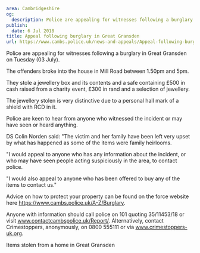 ```yaml
area: Cambridgeshire
og:
  description: Police are appealing for witnesses following a burglary in Great Gransden on Tuesday (03 July).
publish:
  date: 6 Jul 2018
title: Appeal following burglary in Great Gransden
url: https://www.cambs.police.uk/news-and-appeals/Appeal-following-burglary-in-Great-Gransden
```

Police are appealing for witnesses following a burglary in Great Gransden on Tuesday (03 July).

The offenders broke into the house in Mill Road between 1.50pm and 5pm.

They stole a jewellery box and its contents and a safe containing £500 in cash raised from a charity event, £300 in rand and a selection of jewellery.

The jewellery stolen is very distinctive due to a personal hall mark of a shield with RCD in it.

Police are keen to hear from anyone who witnessed the incident or may have seen or heard anything.

DS Colin Norden said: "The victim and her family have been left very upset by what has happened as some of the items were family heirlooms.

"I would appeal to anyone who has any information about the incident, or who may have seen people acting suspiciously in the area, to contact police.

"I would also appeal to anyone who has been offered to buy any of the items to contact us."

Advice on how to protect your property can be found on the force website here https://www.cambs.police.uk/A-Z/Burglary.

Anyone with information should call police on 101 quoting 35/11453/18 or visit www.contactcambspolice.uk/Report/. Alternatively, contact Crimestoppers, anonymously, on 0800 555111 or via www.crimestoppers-uk.org.

Items stolen from a home in Great Gransden
